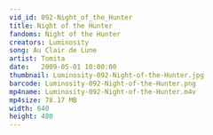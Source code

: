 ```yaml
---
vid_id: 092-Night_of_the_Hunter
title: Night of the Hunter
fandoms: Night of the Hunter
creators: Luminosity
song: Au Clair de Lune
artist: Tomita
date:   2009-05-01 10:00:00
thumbnail: Luminosity-092-Night-of-the-Hunter.jpg
barcode: Luminosity-092-Night-of-the-Hunter.png
mp4name: Luminosity-092-Night-of-the-Hunter.m4v
mp4size: 78.17 MB
width: 640
height: 480
---
```



  